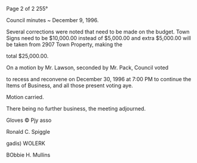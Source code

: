 Page 2 of 2 255°

Council minutes ~ December 9, 1996.

Several corrections were noted that need to be made on the budget.
Town Signs need to be $10,000.00 instead of $5,000.00 and extra
$5,000.00 will be taken from 2907 Town Property, making the

total $25,000.00.

On a motion by Mr. Lawson, seconded by Mr. Pack, Council voted

to recess and reconvene on December 30, 1996 at 7:00 PM to continue
the Items of Business, and all those present voting aye.

Motion carried.

There being no further business, the meeting adjourned.

Gloves © Pjy asso

Ronald C. Spiggle

gadis) WOLERK

BObbie H. Mullins


